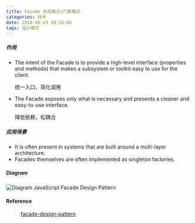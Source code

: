 ```yaml
---
title: Facade 外观模式/门面模式
categories: 技术
date: 2018-06-29 10:18:08
tags: 设计模式
---
```




##### 作用

- The intent of the Facade is to provide a high-level interface (properties and methods) that makes a subsystem or toolkit easy to use for the client. 

  统一入口，简化调用

- The Facade exposes only what is necessary and presents a cleaner and easy-to-use interface. 

  降低依赖，松耦合

##### 应用场景

- It is often present in systems that are built around a multi-layer architecture. 
- Facades themselves are often implemented as singleton factories. 

##### Diagram

![Diagram JavaScript Facade  Design Pattern](https://www.dofactory.com/images/diagrams/javascript/javascript-facade.jpg) 



#### Reference

> [facade-design-pattern](https://www.dofactory.com/javascript/facade-design-pattern)
>
